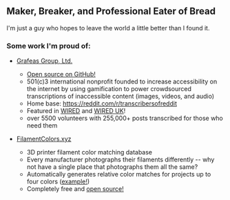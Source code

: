 ## Maker, Breaker, and Professional Eater of Bread

I'm just a guy who hopes to leave the world a little better than I found it.

### Some work I'm proud of:

- [Grafeas Group, Ltd.](https://grafeas.org)
  - [Open source on GitHub!](https://github.com/grafeasgroup)
  - 501(c)3 international nonprofit founded to increase accessibility on the internet by using gamification to power crowdsourced transcriptions of inaccessible content (images, videos, and audio)
  - Home base: https://reddit.com/r/transcribersofreddit
  - Featured in [WIRED](https://www.wired.com/story/online-altruists-are-making-reddit-more-accessible/) and [WIRED UK](https://www.wired.co.uk/article/transcribers-of-reddit)!
  - over 5500 volunteers with 255,000+ posts transcribed for those who need them

- [FilamentColors.xyz](https://filamentcolors.xyz)
  - 3D printer filament color matching database
  - Every manufacturer photographs their filaments differently -- why not have a single place that photographs them all the same?
  - Automatically generates relative color matches for projects up to four colors ([example!](https://filamentcolors.xyz/library/collection/464,359,117,171/))
  - Completely free and [open source!](https://github.com/itsthejoker/filamentcolors.xyz) 
<!--
**itsthejoker/itsthejoker** is a ✨ _special_ ✨ repository because its `README.md` (this file) appears on your GitHub profile.

Here are some ideas to get you started:

- 🔭 I’m currently working on ...
- 🌱 I’m currently learning ...
- 👯 I’m looking to collaborate on ...
- 🤔 I’m looking for help with ...
- 💬 Ask me about ...
- 📫 How to reach me: ...
- 😄 Pronouns: ...
- ⚡ Fun fact: ...
-->
